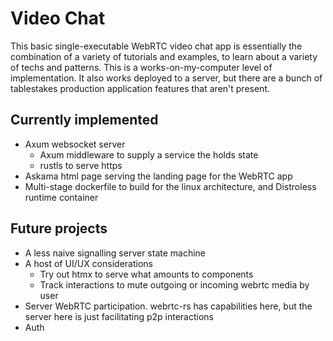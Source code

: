 # Video Chat

This basic single-executable WebRTC video chat app is essentially the combination of a variety of tutorials and examples, to learn about a variety of techs and patterns. This is a works-on-my-computer level of implementation. It also works deployed to a server, but there are a bunch of tablestakes production application features that aren't present.

## Currently implemented
- Axum websocket server
    - Axum middleware to supply a service the holds state
    - rustls to serve https
- Askama html page serving the landing page for the WebRTC app
- Multi-stage dockerfile to build for the linux architecture, and Distroless runtime container

## Future projects
- A less naive signalling server state machine
- A host of UI/UX considerations
    - Try out htmx to serve what amounts to components
    - Track interactions to mute outgoing or incoming webrtc media by user
- Server WebRTC participation. webrtc-rs has capabilities here, but the server here is just facilitating p2p interactions
- Auth